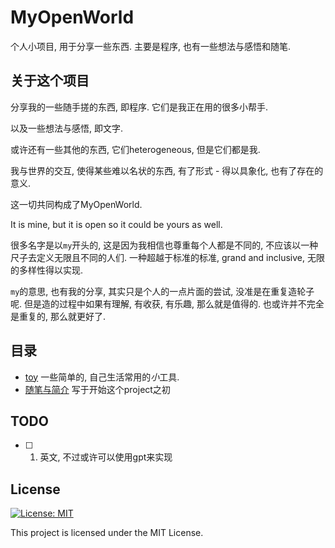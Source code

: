 # MyOpenWorld

个人小项目, 用于分享一些东西. 主要是程序, 也有一些想法与感悟和随笔.

## 关于这个项目

分享我的一些随手搓的东西, 即程序. 它们是我正在用的很多小帮手.

以及一些想法与感悟, 即文字.

或许还有一些其他的东西, 它们heterogeneous, 但是它们都是我.

我与世界的交互, 使得某些难以名状的东西, 有了形式 - 得以具象化, 也有了存在的意义.

这一切共同构成了MyOpenWorld.

It is mine, but it is open so it could be yours as well.

很多名字是以`my`开头的, 这是因为我相信也尊重每个人都是不同的, 不应该以一种尺子去定义无限且不同的人们. 一种超越于标准的标准, grand and inclusive, 无限的多样性得以实现.

`my`的意思, 也有我的分享, 其实只是个人的一点片面的尝试, 没准是在重复造轮子呢. 但是造的过程中如果有理解, 有收获, 有乐趣, 那么就是值得的. 也或许并不完全是重复的, 那么就更好了.

## 目录

- [toy](./toy/README.md) 一些简单的, 自己生活常用的*小*工具.
- [随笔与简介](./assets/initial%2020231228.md) 写于开始这个project之初

## TODO

- [ ] 1. 英文, 不过或许可以使用gpt来实现

## License

[![License: MIT](https://img.shields.io/badge/License-MIT-yellow.svg)](https://opensource.org/licenses/MIT)

This project is licensed under the MIT License.

